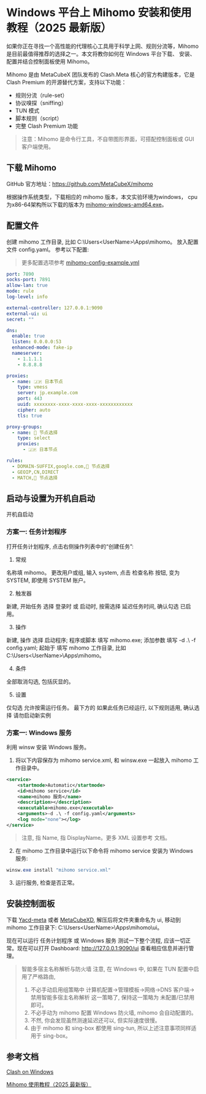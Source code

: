# Windows 平台上 Mihomo 安装和使用教程（2025 最新版）

如果你正在寻找一个高性能的代理核心工具用于科学上网、规则分流等，Mihomo 是目前最值得推荐的选择之一。本文将教你如何在 Windows 平台下载、 安装、配置并结合控制面板使用 Mihomo。

Mihomo 是由 MetaCubeX 团队发布的 Clash.Meta 核心的官方构建版本，它是 Clash Premium 的开源替代方案，支持以下功能：

- 规则分流（rule-set）
- 协议嗅探（sniffing）
- TUN 模式
- 脚本规则（script）
- 完整 Clash Premium 功能

> 注意：Mihomo 是命令行工具，不自带图形界面，可搭配控制面板或 GUI 客户端使用。

## 下载 Mihomo

GitHub 官方地址：<https://github.com/MetaCubeX/mihomo>

根据操作系统类型，下载相应的 mihomo 版本，本文实验环境为windows， cpu为x86-64架构所以下载的版本为 [mihomo-windows-amd64.exe](https://github.com/MetaCubeX/mihomo/releases/download/v1.19.12/mihomo-windows-amd64-v3-v1.19.12.zip)。

## 配置文件

创建 mihomo 工作目录, 比如 C:\Users\<UserName>\Apps\mihomo。 放入配置文件 config.yaml。
参考以下配置:
> 更多配置选项参考 [mihomo-config-example.yml](mihomo-config-example.yml)
```yaml
port: 7890
socks-port: 7891
allow-lan: true
mode: rule
log-level: info

external-controller: 127.0.0.1:9090
external-ui: ui
secret: ""

dns:
  enable: true
  listen: 0.0.0.0:53
  enhanced-mode: fake-ip
  nameserver:
    - 1.1.1.1
    - 8.8.8.8

proxies:
  - name: 🇯🇵 日本节点
    type: vmess
    server: jp.example.com
    port: 443
    uuid: xxxxxxxx-xxxx-xxxx-xxxx-xxxxxxxxxxxx
    cipher: auto
    tls: true

proxy-groups:
  - name: 🚀 节点选择
    type: select
    proxies:
      - 🇯🇵 日本节点

rules:
  - DOMAIN-SUFFIX,google.com,🚀 节点选择
  - GEOIP,CN,DIRECT
  - MATCH,🚀 节点选择
```

## 启动与设置为开机自启动

开机自启动

### 方案一: 任务计划程序
打开任务计划程序, 点击右侧操作列表中的“创建任务”:

1. 常规

名称填 mihomo。 更改用户或组, 输入 system, 点击 检查名称 按钮, 变为 SYSTEM, 即使用 SYSTEM 账户。

2. 触发器

新建, 开始任务 选择 登录时 或 启动时, 按需选择 延迟任务时间, 确认勾选 已启用。

3. 操作

新建, 操作 选择 启动程序; 程序或脚本 填写 mihomo.exe; 添加参数 填写 -d .\ -f config.yaml; 起始于 填写 mihomo 工作目录, 比如 C:\Users\<UserName>\Apps\mihomo。

4. 条件

全部取消勾选, 包括灰显的。

5. 设置

仅勾选 允许按需运行任务。
最下方的 如果此任务已经运行, 以下规则适用, 确认选择 请勿启动新实例

### 方案一: Windows 服务

利用 winsw 安装 Windows 服务。

1. 将以下内容保存为 mihomo service.xml, 和 winsw.exe 一起放入 mihomo 工作目录中。

```xml
<service>
    <startmode>Automatic</startmode>
    <id>mihomo service</id>
    <name>mihomo 服务</name>
    <description></description>
    <executable>mihomo.exe</executable>
    <arguments>-d .\ -f config.yaml</arguments>
    <log mode="none"></log>
</service>
```
> 注意, <id> 指 Name, <name> 指 DisplayName。更多 XML 设置参考 文档。

2. 在 mihomo 工作目录中运行以下命令将 mihomo service 安装为 Windows 服务:

```powershell
winsw.exe install "mihomo service.xml"
```

3. 运行服务, 检查是否正常。

## 安装控制面板

下载 [Yacd-meta](https://ghproxy.net/https://github.com/MetaCubeX/Yacd-meta/archive/refs/heads/gh-pages.zip) 或者 [MetaCubeXD](https://ghproxy.net/https://github.com/MetaCubeX/metacubexd/archive/refs/heads/gh-pages.zip), 解压后将文件夹重命名为 ui, 移动到 mihomo 工作目录下: C:\Users\<UserName>\Apps\mihomo\ui。

现在可以运行 任务计划程序 或 Windows 服务 测试一下整个流程, 应该一切正常。现在可以打开 Dashboard: <http://127.0.0.1:9090/ui> 查看相应信息并进行管理。

> 智能多宿主名称解析与防火墙
> 注意, 在 Windows 中, 如果在 TUN 配置中启用了严格路由,
> 
> 1. 不必手动启用组策略中 计算机配置→管理模板→网络→DNS 客户端→禁用智能多宿主名称解析 这一策略了, 保持这一策略为 未配置/已禁用 即可。
> 2. 不必手动为 mihomo 配置 Windows 防火墙, mihomo 会自动配置的。
> 3. 不然, 你会发现虽然测速延迟还可以, 但实际速度很慢。
> 4. 由于 mihomo 和 sing-box 都使用 sing-tun, 所以上述注意事项同样适用于 sing-box。

## 参考文档

[Clash on Windows](https://senzyo.net/2023-7/)

[Mihomo 使用教程（2025 最新版）](https://www.clash.la/archives/976/)


